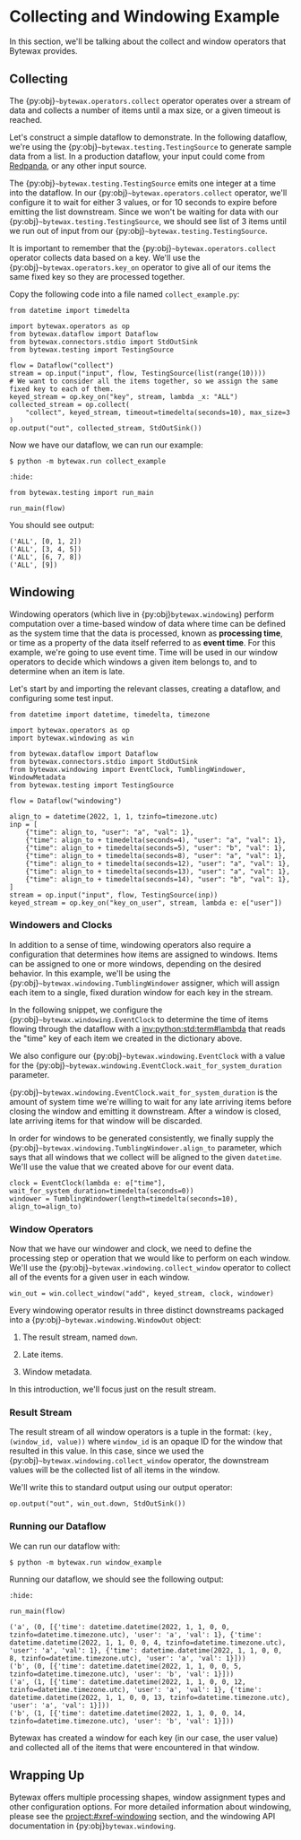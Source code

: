 # Collecting and Windowing Example

In this section, we'll be talking about the collect and window
operators that Bytewax provides.

## Collecting

The {py:obj}`~bytewax.operators.collect` operator operates over a
stream of data and collects a number of items until a max size, or a
given timeout is reached.

Let's construct a simple dataflow to demonstrate. In the following
dataflow, we're using the {py:obj}`~bytewax.testing.TestingSource` to
generate sample data from a list. In a production dataflow, your input
could come from [Redpanda](https://redpanda.com/), or any other input
source.

The {py:obj}`~bytewax.testing.TestingSource` emits one integer at a
time into the dataflow. In our {py:obj}`~bytewax.operators.collect`
operator, we'll configure it to wait for either 3 values, or for 10
seconds to expire before emitting the list downstream. Since we won't
be waiting for data with our {py:obj}`~bytewax.testing.TestingSource`,
we should see list of 3 items until we run out of input from our
{py:obj}`~bytewax.testing.TestingSource`.

It is important to remember that the
{py:obj}`~bytewax.operators.collect` operator collects data based on a
key. We'll use the {py:obj}`~bytewax.operators.key_on` operator to
give all of our items the same fixed key so they are processed
together.

Copy the following code into a file named `collect_example.py`:

```{testcode}
from datetime import timedelta

import bytewax.operators as op
from bytewax.dataflow import Dataflow
from bytewax.connectors.stdio import StdOutSink
from bytewax.testing import TestingSource

flow = Dataflow("collect")
stream = op.input("input", flow, TestingSource(list(range(10))))
# We want to consider all the items together, so we assign the same fixed key to each of them.
keyed_stream = op.key_on("key", stream, lambda _x: "ALL")
collected_stream = op.collect(
    "collect", keyed_stream, timeout=timedelta(seconds=10), max_size=3
)
op.output("out", collected_stream, StdOutSink())
```

Now we have our dataflow, we can run our example:

```console
$ python -m bytewax.run collect_example
```

```{testcode}
:hide:

from bytewax.testing import run_main

run_main(flow)
```

You should see output:

```{testoutput}
('ALL', [0, 1, 2])
('ALL', [3, 4, 5])
('ALL', [6, 7, 8])
('ALL', [9])
```

## Windowing

Windowing operators (which live in
{py:obj}`bytewax.windowing`) perform computation over a
time-based window of data where time can be defined as the system time
that the data is processed, known as **processing time**, or time as a
property of the data itself referred to as **event time**. For this
example, we're going to use event time. Time will be used in our
window operators to decide which windows a given item belongs to, and
to determine when an item is late.

Let's start by and importing the relevant classes, creating a
dataflow, and configuring some test input.

```{testcode}
from datetime import datetime, timedelta, timezone

import bytewax.operators as op
import bytewax.windowing as win

from bytewax.dataflow import Dataflow
from bytewax.connectors.stdio import StdOutSink
from bytewax.windowing import EventClock, TumblingWindower, WindowMetadata
from bytewax.testing import TestingSource

flow = Dataflow("windowing")

align_to = datetime(2022, 1, 1, tzinfo=timezone.utc)
inp = [
    {"time": align_to, "user": "a", "val": 1},
    {"time": align_to + timedelta(seconds=4), "user": "a", "val": 1},
    {"time": align_to + timedelta(seconds=5), "user": "b", "val": 1},
    {"time": align_to + timedelta(seconds=8), "user": "a", "val": 1},
    {"time": align_to + timedelta(seconds=12), "user": "a", "val": 1},
    {"time": align_to + timedelta(seconds=13), "user": "a", "val": 1},
    {"time": align_to + timedelta(seconds=14), "user": "b", "val": 1},
]
stream = op.input("input", flow, TestingSource(inp))
keyed_stream = op.key_on("key_on_user", stream, lambda e: e["user"])
```

### Windowers and Clocks

In addition to a sense of time, windowing operators also require a
configuration that determines how items are assigned to windows. Items
can be assigned to one or more windows, depending on the desired
behavior. In this example, we'll be using the
{py:obj}`~bytewax.windowing.TumblingWindower` assigner, which
will assign each item to a single, fixed duration window for each key
in the stream.

In the following snippet, we configure the
{py:obj}`~bytewax.windowing.EventClock` to determine the
time of items flowing through the dataflow with a
<inv:python:std:term#lambda> that reads the "time" key of each item we
created in the dictionary above.

We also configure our {py:obj}`~bytewax.windowing.EventClock`
with a value for the
{py:obj}`~bytewax.windowing.EventClock.wait_for_system_duration`
parameter.

{py:obj}`~bytewax.windowing.EventClock.wait_for_system_duration`
is the amount of system time we're willing to wait for any late
arriving items before closing the window and emitting it downstream.
After a window is closed, late arriving items for that window will be
discarded.

In order for windows to be generated consistently, we finally supply
the {py:obj}`~bytewax.windowing.TumblingWindower.align_to`
parameter, which says that all windows that we collect will be aligned
to the given `datetime`. We'll use the value that we created above for
our event data.

```{testcode}
clock = EventClock(lambda e: e["time"], wait_for_system_duration=timedelta(seconds=0))
windower = TumblingWindower(length=timedelta(seconds=10), align_to=align_to)
```

### Window Operators

Now that we have our windower and clock, we need to define the
processing step or operation that we would like to perform on each
window. We'll use the
{py:obj}`~bytewax.windowing.collect_window` operator to collect
all of the events for a given user in each window.

```{testcode}
win_out = win.collect_window("add", keyed_stream, clock, windower)
```

Every windowing operator results in three distinct downstreams
packaged into a {py:obj}`~bytewax.windowing.WindowOut` object:

1. The result stream, named `down`.

2. Late items.

3. Window metadata.

In this introduction, we'll focus just on the result stream.

### Result Stream

The result stream of all window operators is a tuple in the format:
`(key, (window_id, value))` where `window_id` is an opaque ID for the
window that resulted in this value. In this case, since we used the
{py:obj}`~bytewax.windowing.collect_window` operator, the
downstream values will be the collected list of all items in the
window.

We'll write this to standard output using our output operator:

```{testcode}
op.output("out", win_out.down, StdOutSink())
```

### Running our Dataflow

We can run our dataflow with:

```console
$ python -m bytewax.run window_example
```

Running our dataflow, we should see the following output:

```{testcode}
:hide:

run_main(flow)
```

```{testoutput}
('a', (0, [{'time': datetime.datetime(2022, 1, 1, 0, 0, tzinfo=datetime.timezone.utc), 'user': 'a', 'val': 1}, {'time': datetime.datetime(2022, 1, 1, 0, 0, 4, tzinfo=datetime.timezone.utc), 'user': 'a', 'val': 1}, {'time': datetime.datetime(2022, 1, 1, 0, 0, 8, tzinfo=datetime.timezone.utc), 'user': 'a', 'val': 1}]))
('b', (0, [{'time': datetime.datetime(2022, 1, 1, 0, 0, 5, tzinfo=datetime.timezone.utc), 'user': 'b', 'val': 1}]))
('a', (1, [{'time': datetime.datetime(2022, 1, 1, 0, 0, 12, tzinfo=datetime.timezone.utc), 'user': 'a', 'val': 1}, {'time': datetime.datetime(2022, 1, 1, 0, 0, 13, tzinfo=datetime.timezone.utc), 'user': 'a', 'val': 1}]))
('b', (1, [{'time': datetime.datetime(2022, 1, 1, 0, 0, 14, tzinfo=datetime.timezone.utc), 'user': 'b', 'val': 1}]))
```

Bytewax has created a window for each key (in our case, the user
value) and collected all of the items that were encountered in that
window.

## Wrapping Up

Bytewax offers multiple processing shapes, window assignment types and
other configuration options. For more detailed information about
windowing, please see the <project:#xref-windowing> section, and the
windowing API documentation in {py:obj}`bytewax.windowing`.
